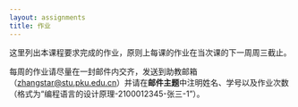 ```yaml
---
layout: assignments
title: 作业
---
```


这里列出本课程要求完成的作业，原则上每课的作业在当次课的下一周周三截止。

每周的作业请尽量在一封邮件内交齐，发送到助教邮箱（zhangstar@stu.pku.edu.cn）并请在**邮件主题**中注明姓名、学号以及作业次数（格式为“编程语言的设计原理-2100012345-张三-1”）。
